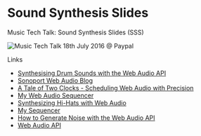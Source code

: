 # Sound Synthesis Slides
Music Tech Talk: Sound Synthesis Slides (SSS)

![Music Tech Talk 18th July 2016 @ Paypal](https://dl.dropboxusercontent.com/u/30075450/Credits_Subh.jpeg "Credits to Subh for the photo")

Links
* [Synthesising Drum Sounds with the Web Audio API](https://dev.opera.com/articles/drum-sounds-webaudio/)
* [Sonoport Web Audio Blog](http://sonoport.github.io/)
* [A Tale of Two Clocks - Scheduling Web Audio with Precision](http://www.html5rocks.com/en/tutorials/audio/scheduling/)
* [My Web Audio Sequencer](http://www.html5rocks.com/en/tutorials/audio/scheduling/)
* [Synthesizing Hi-Hats with Web Audio](http://joesul.li/van/synthesizing-hi-hats/)
* [My Sequencer](http://aqilahmisuary.github.io/sequencer/)
* [How to Generate Noise with the Web Audio API](http://noisehack.com/generate-noise-web-audio-api/)
* [Web Audio API](https://developer.mozilla.org/en-US/docs/Web/API/Web_Audio_API)

